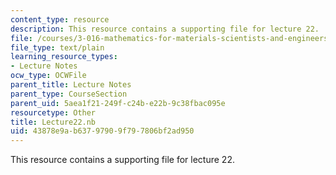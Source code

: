 ```yaml
---
content_type: resource
description: This resource contains a supporting file for lecture 22.
file: /courses/3-016-mathematics-for-materials-scientists-and-engineers-fall-2005/43878e9ab63797909f797806bf2ad950_Lecture22.nb
file_type: text/plain
learning_resource_types:
- Lecture Notes
ocw_type: OCWFile
parent_title: Lecture Notes
parent_type: CourseSection
parent_uid: 5aea1f21-249f-c24b-e22b-9c38fbac095e
resourcetype: Other
title: Lecture22.nb
uid: 43878e9a-b637-9790-9f79-7806bf2ad950
---
```

This resource contains a supporting file for lecture 22.

